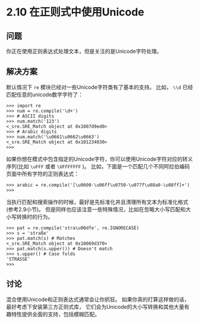 

# 2.10 在正则式中使用Unicode

## 问题

你正在使用正则表达式处理文本，但是关注的是Unicode字符处理。

## 解决方案

默认情况下 `re` 模块已经对一些Unicode字符类有了基本的支持。 比如， `\\d` 已经匹配任意的unicode数字字符了：

    
    
    >>> import re
    >>> num = re.compile('\d+')
    >>> # ASCII digits
    >>> num.match('123')
    <_sre.SRE_Match object at 0x1007d9ed0>
    >>> # Arabic digits
    >>> num.match('\u0661\u0662\u0663')
    <_sre.SRE_Match object at 0x101234030>
    >>>
    

如果你想在模式中包含指定的Unicode字符，你可以使用Unicode字符对应的转义序列(比如 `\uFFF` 或者 `\UFFFFFFF` )。
比如，下面是一个匹配几个不同阿拉伯编码页面中所有字符的正则表达式：

    
    
    >>> arabic = re.compile('[\u0600-\u06ff\u0750-\u077f\u08a0-\u08ff]+')
    >>>
    

当执行匹配和搜索操作的时候，最好是先标准化并且清理所有文本为标准化格式(参考2.9小节)。
但是同样也应该注意一些特殊情况，比如在忽略大小写匹配和大小写转换时的行为。

    
    
    >>> pat = re.compile('stra\u00dfe', re.IGNORECASE)
    >>> s = 'straße'
    >>> pat.match(s) # Matches
    <_sre.SRE_Match object at 0x10069d370>
    >>> pat.match(s.upper()) # Doesn't match
    >>> s.upper() # Case folds
    'STRASSE'
    >>>
    

## 讨论

混合使用Unicode和正则表达式通常会让你抓狂。 如果你真的打算这样做的话，最好考虑下安装第三方正则式库，
它们会为Unicode的大小写转换和其他大量有趣特性提供全面的支持，包括模糊匹配。

